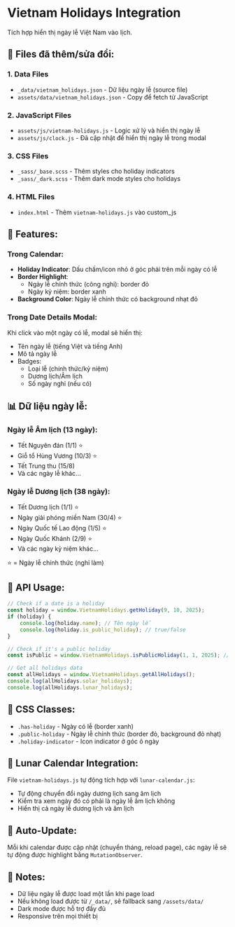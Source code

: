 # Vietnam Holidays Integration

Tích hợp hiển thị ngày lễ Việt Nam vào lịch.

## 📁 Files đã thêm/sửa đổi:

### 1. Data Files
- `_data/vietnam_holidays.json` - Dữ liệu ngày lễ (source file)
- `assets/data/vietnam_holidays.json` - Copy để fetch từ JavaScript

### 2. JavaScript Files
- `assets/js/vietnam-holidays.js` - Logic xử lý và hiển thị ngày lễ
- `assets/js/clock.js` - Đã cập nhật để hiển thị ngày lễ trong modal

### 3. CSS Files
- `_sass/_base.scss` - Thêm styles cho holiday indicators
- `_sass/_dark.scss` - Thêm dark mode styles cho holidays

### 4. HTML Files
- `index.html` - Thêm `vietnam-holidays.js` vào custom_js

## 🎨 Features:

### Trong Calendar:
- **Holiday Indicator**: Dấu chấm/icon nhỏ ở góc phải trên mỗi ngày có lễ
- **Border Highlight**: 
  - Ngày lễ chính thức (công nghỉ): border đỏ
  - Ngày kỷ niệm: border xanh
- **Background Color**: Ngày lễ chính thức có background nhạt đỏ

### Trong Date Details Modal:
Khi click vào một ngày có lễ, modal sẽ hiển thị:
- Tên ngày lễ (tiếng Việt và tiếng Anh)
- Mô tả ngày lễ
- Badges:
  - Loại lễ (chính thức/kỷ niệm)
  - Dương lịch/Âm lịch
  - Số ngày nghỉ (nếu có)

## 📊 Dữ liệu ngày lễ:

### Ngày lễ Âm lịch (13 ngày):
- Tết Nguyên đán (1/1) ⭐
- Giỗ tổ Hùng Vương (10/3) ⭐
- Tết Trung thu (15/8)
- Và các ngày lễ khác...

### Ngày lễ Dương lịch (38 ngày):
- Tết Dương lịch (1/1) ⭐
- Ngày giải phóng miền Nam (30/4) ⭐
- Ngày Quốc tế Lao động (1/5) ⭐
- Ngày Quốc Khánh (2/9) ⭐
- Và các ngày kỷ niệm khác...

⭐ = Ngày lễ chính thức (nghỉ làm)

## 🔧 API Usage:

```javascript
// Check if a date is a holiday
const holiday = window.VietnamHolidays.getHoliday(9, 10, 2025);
if (holiday) {
    console.log(holiday.name); // Tên ngày lễ
    console.log(holiday.is_public_holiday); // true/false
}

// Check if it's a public holiday
const isPublic = window.VietnamHolidays.isPublicHoliday(1, 1, 2025); // true

// Get all holidays data
const allHolidays = window.VietnamHolidays.getAllHolidays();
console.log(allHolidays.solar_holidays);
console.log(allHolidays.lunar_holidays);
```

## 🎨 CSS Classes:

- `.has-holiday` - Ngày có lễ (border xanh)
- `.public-holiday` - Ngày lễ chính thức (border đỏ, background đỏ nhạt)
- `.holiday-indicator` - Icon indicator ở góc ô ngày

## 🌙 Lunar Calendar Integration:

File `vietnam-holidays.js` tự động tích hợp với `lunar-calendar.js`:
- Tự động chuyển đổi ngày dương lịch sang âm lịch
- Kiểm tra xem ngày đó có phải là ngày lễ âm lịch không
- Hiển thị cả ngày lễ dương lịch và âm lịch

## 🔄 Auto-Update:

Mỗi khi calendar được cập nhật (chuyển tháng, reload page), các ngày lễ sẽ tự động được highlight bằng `MutationObserver`.

## 📝 Notes:

- Dữ liệu ngày lễ được load một lần khi page load
- Nếu không load được từ `/_data/`, sẽ fallback sang `/assets/data/`
- Dark mode được hỗ trợ đầy đủ
- Responsive trên mọi thiết bị

